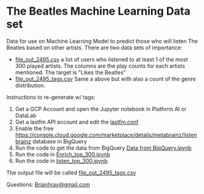 # The Beatles Machine Learning Data set

Data for use on Machine Learning Model to predict those who will listen The Beatles based on other artists. There are two data sets of importance:

* [file_out_2495.csv](./file_out_2495.csv) a list of users who listened to at least 1 of the most 300 played artists. The columns are the play counts for each artists mentioned. The target is "Likes the Beatles"
* [file_out_2495_tags.csv](./file_out_2495_tags.csv) Same a above but with also a count of the genre distribution. 


Instructions to re-generate w/ tags:

1. Get a GCP Account and open the Jupyter notebook in Platform AI or DataLab
2. Get a lastfm API account and edit the [lastfm.conf](./lastfm.conf)
3. Enable the free https://console.cloud.google.com/marketplace/details/metabrainz/listenbrainz database in BigQuery
4. Run the code to get the data from BigQuery [Data from BiqQuery.ipynb](./Data%20from%20BiqQuery.ipynb)
4. Run the code in [Enrich_top_300.ipynb](./Enrich_top_300.ipynb)
5. Run the code in [listen_top_300.ipynb](./listen_top_300.ipynb)


The output file will be called [file_out_2495_tags.csv](./file_out_2495_tags.csv)

Questions: Brianhray@gmail.com


